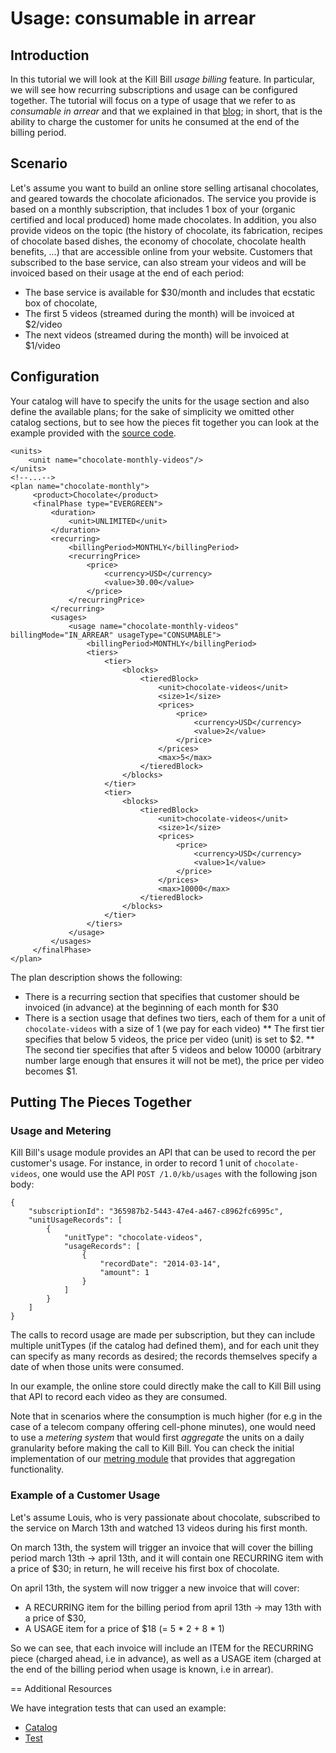 # Usage: consumable in arrear

## Introduction

In this tutorial we will look at the Kill Bill *usage billing* feature. In particular, we will see how recurring subscriptions and usage can be configured together. The tutorial will focus on a type of usage that we refer to as *consumable in arrear* and that we explained in that [blog](http://killbill.io/blog/usage-billing/); in short, that is the ability to charge the customer for units he consumed at the end of the billing period.


## Scenario


Let's assume you want to build an online store selling artisanal chocolates, and geared towards the chocolate aficionados. The service you provide is based on a monthly subscription, that includes 1 box of your (organic certified and local produced) home made chocolates. In addition, you also provide videos on the topic (the history of chocolate, its fabrication, recipes of chocolate based dishes, the economy of chocolate, chocolate health benefits, ...) that are accessible online from your website. Customers that subscribed to the base service, can also stream your videos and will be invoiced based on their usage at the end of each period:

* The base service is available for $30/month and includes that ecstatic box of chocolate,
* The first 5 videos (streamed during the month) will be invoiced at $2/video
* The next videos (streamed during the month) will be invoiced at $1/video


## Configuration

Your catalog will have to specify the units for the usage section and also define the available plans; for the sake of simplicity we omitted other catalog sections, but to see how the pieces fit together you can look at the example provided with the [source code](https://github.com/killbill/killbill/blob/master/profiles/killbill/src/main/resources/SpyCarAdvanced.xml).


```
<units>
	<unit name="chocolate-monthly-videos"/>
</units>
<!--...-->
<plan name="chocolate-monthly">
     <product>Chocolate</product>
     <finalPhase type="EVERGREEN">
         <duration>
             <unit>UNLIMITED</unit>
         </duration>
         <recurring>
             <billingPeriod>MONTHLY</billingPeriod>
             <recurringPrice>
                 <price>
                     <currency>USD</currency>
                     <value>30.00</value>
                 </price>
             </recurringPrice>
         </recurring>
         <usages>
             <usage name="chocolate-monthly-videos" billingMode="IN_ARREAR" usageType="CONSUMABLE">
                 <billingPeriod>MONTHLY</billingPeriod>
                 <tiers>
                     <tier>
                         <blocks>
                             <tieredBlock>
                                 <unit>chocolate-videos</unit>
                                 <size>1</size>
                                 <prices>
                                     <price>
                                         <currency>USD</currency>
                                         <value>2</value>
                                     </price>
                                 </prices>
                                 <max>5</max>
                             </tieredBlock>
                         </blocks>
                     </tier>
                     <tier>
                         <blocks>
                             <tieredBlock>
                                 <unit>chocolate-videos</unit>
                                 <size>1</size>
                                 <prices>
                                     <price>
                                         <currency>USD</currency>
                                         <value>1</value>
                                     </price>
                                 </prices>
                                 <max>10000</max>
                             </tieredBlock>
                         </blocks>
                     </tier>
                 </tiers>
             </usage>
         </usages>
     </finalPhase>
</plan>
```

The plan description shows the following:

* There is a recurring section that specifies that customer should be invoiced (in advance) at the beginning of each month for $30
* There is a section usage that defines two tiers, each of them for a unit of `chocolate-videos` with a size of 1 (we pay for each video)
** The first tier specifies that below 5 videos, the price per video (unit) is set to $2.
** The second tier specifies that after 5 videos and below 10000 (arbitrary number large enough that ensures it will not be met), the price per video becomes $1.


## Putting The Pieces Together


### Usage and Metering

Kill Bill's usage module provides an API that can be used to record the per customer's usage. For instance, in order to record 1 unit of `chocolate-videos`, one would use the API `POST /1.0/kb/usages` with the following json body:

```
{
    "subscriptionId": "365987b2-5443-47e4-a467-c8962fc6995c",
    "unitUsageRecords": [
        {
            "unitType": "chocolate-videos",
            "usageRecords": [
                {
                    "recordDate": "2014-03-14",
                    "amount": 1
                }
            ]
        }
    ]
}
```

The calls to record usage are made per subscription, but they can include multiple unitTypes (if the catalog had defined them), and for each unit they can specify as many records as desired; the records themselves specify a date of when those units were consumed.

In our example, the online store could directly make the call to Kill Bill using that API to record each video as they are consumed.

Note that in scenarios where the consumption is much higher (for e.g in the case of a telecom company offering cell-phone minutes), one would need to use a *metering system* that would first *aggregate* the units on a daily granularity before making the call to Kill Bill. You can check the initial implementation of our [metring module](https://github.com/killbill/killbill-meter-plugin) that provides that aggregation functionality.


### Example of a Customer Usage

Let's assume Louis, who is very passionate about chocolate, subscribed to the service on March 13th and watched 13 videos during his first month.

On march 13th, the system will trigger an invoice that will cover the billing period march 13th -> april 13th, and it will contain one RECURRING item with a price of $30; in return, he will receive his first box of chocolate.

On april 13th, the system will now trigger a new invoice that will cover:

* A RECURRING item for the billing period from april 13th -> may 13th with a price of $30,
* A USAGE item for a price of $18 (= 5 * 2 + 8 * 1)

So we can see, that each invoice will include an ITEM for the RECURRING piece (charged ahead, i.e in advance), as well as a USAGE item (charged at the end of the billing period when usage is known, i.e in arrear).

== Additional Resources

We have integration tests that can used an example:

* [Catalog](https://github.com/killbill/killbill/blob/master/profiles/killbill/src/main/resources/SpyCarAdvanced.xml)
* [Test](https://github.com/killbill/killbill-integration-tests/blob/master/killbill-integration-tests/core/test_usage.rb)
